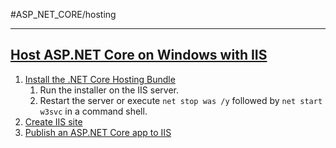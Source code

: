 #ASP_NET_CORE/hosting

---

## [Host ASP.NET Core on Windows with IIS](https://learn.microsoft.com/en-us/aspnet/core/host-and-deploy/iis/?view=aspnetcore-6.0)

1. [Install the .NET Core Hosting Bundle](https://learn.microsoft.com/en-us/aspnet/core/host-and-deploy/iis/hosting-bundle?view=aspnetcore-6.0)
	1.  Run the installer on the IIS server.
	2.  Restart the server or execute `net stop was /y` followed by `net start w3svc` in a command shell.
2. [Create IIS site](https://learn.microsoft.com/en-us/aspnet/core/tutorials/publish-to-iis?view=aspnetcore-6.0&tabs=visual-studio#create-the-iis-site)
3. [Publish an ASP.NET Core app to IIS](https://learn.microsoft.com/en-us/aspnet/core/tutorials/publish-to-iis?view=aspnetcore-6.0&tabs=visual-studio)
